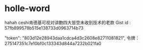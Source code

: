 # holle-word
hahah
ceshi肯德基可视对讲覅四大皆空未收到技术的老款
Gist id : 57fb899578b515e138733d0963714b73


"token": "803d12e28943daa1cdca4d3c2608e82711081821",
令牌：275147351c7e10bf0c133343d844a7232b021fa0
